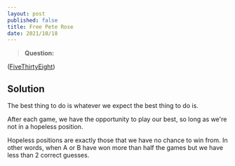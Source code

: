 ```yaml
---
layout: post
published: false
title: Free Pete Rose
date: 2021/10/18
---
```


>**Question:** 

<!--more-->

([FiveThirtyEight](URL))

## Solution

The best thing to do is whatever we expect the best thing to do is.

After each game, we have the opportunity to play our best, so long as we're not in a hopeless position.

Hopeless positions are exactly those that we have no chance to win from. In other words, when A or B have won more than half the games but we have less than 2 correct guesses.




<br>
